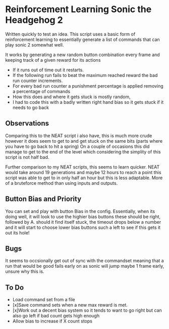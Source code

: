 # Reinforcement Learning Sonic the Headgehog 2

Written quickly to test an idea. This script uses a basic form of reinforcement learning to essentially generate a list of commands that can play sonic 2 somewhat well. 

It works by generating a new random button combination every frame and keeping track of a given reward for its actions 

* If it runs out of time out it restarts.
* If the following run fails to beat the maximum reached reward the bad run counter increments. 
* For every bad run counter a punishment percentage is applied removing a percentage of commands
* How this does and where it gets stuck is mostly random, 
* I had to code this with a badly written right hand bias so it gets stuck if it needs to go back

## Observations

Comparing this to the NEAT script i also have, this is much more crude however it does seem to get to and get stuck on the same bits (parts where you have to go back to hit a spring) 
On a couple of occasions this did manage to get to the end of the level which considering the simplity of this script is not half bad. 

Further comparison to my NEAT scripts, this seems to learn quicker. NEAT would take around 19 generations and maybe 12 hours to reach a point
this script was able to get to in only half an hour but this is less adaptable. More of a bruteforce method than using inputs and outputs.

## Button Bias and Priority ##

You can set and play with button Bias in the config. Essentially, when its doing well, it will look to use the highier bias buttons
these should be right, followed by A. should it find itself stuck, the timeout drops below a number and it will start to choose lower bias buttons
such a left to see if this gets it out its hole!

## Bugs ##

It seems to occsionally get out of sync with the commandset meaning that a run that would be good fails early on
as sonic will jump maybe 1 frame early, unsure why this is. 

## To Do ##
* Load command set from a file
* [x]Save command sets when a new max reward is met. 
* [x]Work out a decent bias system so it tends to want to go right but can also go left if bad count gets high enough
* Allow bias to increase if X count stops